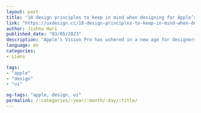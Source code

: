 ```yaml
---
layout: post
title: "18 design principles to keep in mind when designing for Apple’s Vision Pro"
link: "https://uxdesign.cc/18-design-principles-to-keep-in-mind-when-designing-for-apples-vision-pro-503d0c6e0bfb"
author: Jishnu Hari
published_date: "03/05/2023"
description: "Apple’s Vision Pro has ushered in a new age for designers, and it’s exciting. New set of principles to learn for colours, typography, sizes, accessibility, and so on. Let’s check out some of those guiding principles."
language: en
categories:
- Liens

tags:
- "apple"
- "design"
- "ui"

og-tags: "apple, design, ui"
permalink: /:categories/:year/:month/:day/:title/
---
```

